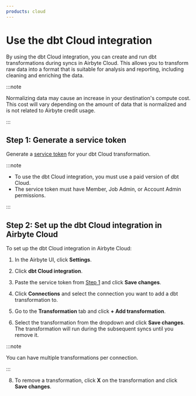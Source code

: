 ```yaml
---
products: cloud
---
```


# Use the dbt Cloud integration 

<AppliesTo cloud />

By using the dbt Cloud integration, you can create and run dbt transformations during syncs in Airbyte Cloud. This allows you to transform raw data into a format that is suitable for analysis and reporting, including cleaning and enriching the data. 

:::note

Normalizing data may cause an increase in your destination's compute cost. This cost will vary depending on the amount of data that is normalized and is not related to Airbyte credit usage.

:::

## Step 1: Generate a service token

Generate a [service token](https://docs.getdbt.com/docs/dbt-cloud-apis/service-tokens#generating-service-account-tokens) for your dbt Cloud transformation.  

:::note

* To use the dbt Cloud integration, you must use a paid version of dbt Cloud.
* The service token must have Member, Job Admin, or Account Admin permissions.
 
:::

## Step 2: Set up the dbt Cloud integration in Airbyte Cloud

To set up the dbt Cloud integration in Airbyte Cloud:

1. In the Airbyte UI, click **Settings**.

2. Click **dbt Cloud integration**.

3. Paste the service token from [Step 1](#step-1-generate-a-service-token) and click **Save changes**.

4. Click **Connections** and select the connection you want to add a dbt transformation to.

5. Go to the **Transformation** tab and click **+ Add transformation**.

6. Select the transformation from the dropdown and click **Save changes**. The transformation will run during the subsequent syncs until you remove it. 

:::note

You can have multiple transformations per connection.
 
:::

8. To remove a transformation, click **X** on the transformation and click **Save changes**. 
